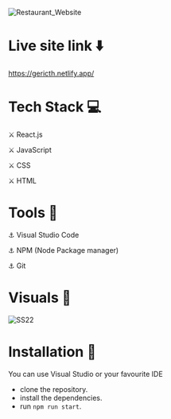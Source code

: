 ![Restaurant_Website](https://user-images.githubusercontent.com/93304640/156497751-1f9cc82e-28b3-4a47-8551-e22e93245f5b.png)

# Live site link ⬇️

https://gericth.netlify.app/

# Tech Stack 💻

⚔️ React.js

⚔️ JavaScript

⚔️ CSS

⚔️ HTML

# Tools 🔧

⚓ Visual Studio Code

⚓ NPM (Node Package manager)

⚓ Git

# Visuals 🌻

![SS22](https://user-images.githubusercontent.com/93304640/156498723-02297fa0-e03a-4703-a66f-e7ae3696615f.png)


# Installation 🔏


You can use Visual Studio or your favourite IDE

- clone the repository.
- install the dependencies.
- run `npm run start`.
